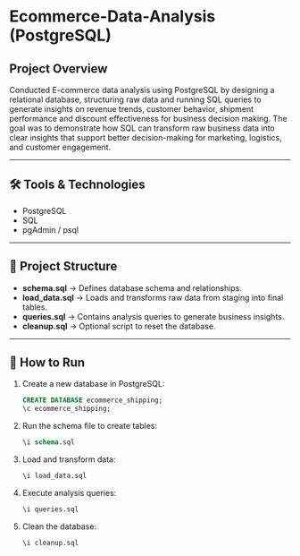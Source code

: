 # Ecommerce-Data-Analysis (PostgreSQL)

## Project Overview
Conducted E-commerce data analysis using PostgreSQL by designing a relational database, structuring raw data and running SQL queries to generate insights on revenue trends, customer behavior, shipment performance and discount effectiveness for business decision making.
The goal was to demonstrate how SQL can transform raw business data into clear insights that support better decision-making for marketing, logistics, and customer engagement.  

---

## 🛠️ Tools & Technologies
- PostgreSQL  
- SQL  
- pgAdmin / psql  

---

## 📂 Project Structure
- **schema.sql** → Defines database schema and relationships.  
- **load_data.sql** → Loads and transforms raw data from staging into final tables.  
- **queries.sql** → Contains analysis queries to generate business insights.  
- **cleanup.sql** → Optional script to reset the database.  

---

## 🚀 How to Run
1. Create a new database in PostgreSQL:  
   ```sql
   CREATE DATABASE ecommerce_shipping;
   \c ecommerce_shipping;
   
2. Run the schema file to create tables:
   ```sql
   \i schema.sql
   
3. Load and transform data:
   ```sql
   \i load_data.sql

4. Execute analysis queries:
   ```sql
   \i queries.sql

6. Clean the database:
   ```sql
   \i cleanup.sql


